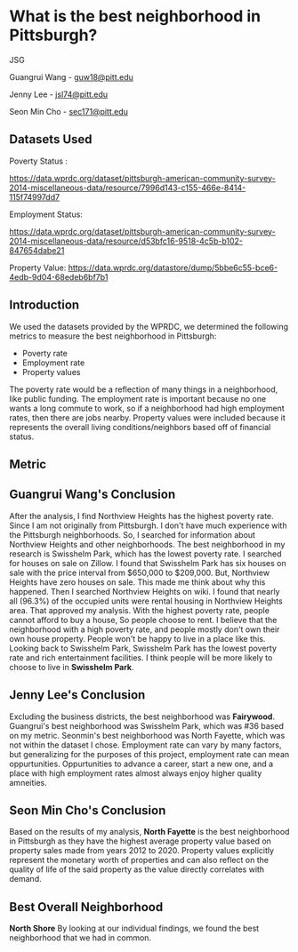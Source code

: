 # What is the best neighborhood in Pittsburgh?
JSG

Guangrui Wang - guw18@pitt.edu

Jenny Lee - jsl74@pitt.edu


Seon Min Cho - sec171@pitt.edu

## Datasets Used

Poverty Status :

https://data.wprdc.org/dataset/pittsburgh-american-community-survey-2014-miscellaneous-data/resource/7996d143-c155-466e-8414-115f74997dd7

Employment Status: 

https://data.wprdc.org/dataset/pittsburgh-american-community-survey-2014-miscellaneous-data/resource/d53bfc16-9518-4c5b-b102-847654dabe21

Property Value:
https://data.wprdc.org/datastore/dump/5bbe6c55-bce6-4edb-9d04-68edeb6bf7b1


## Introduction
We used the datasets provided by the WPRDC, we determined the following metrics to measure the best neighborhood in Pittsburgh:
- Poverty rate
- Employment rate
- Property values

The poverty rate would be a reflection of many things in a neighborhood, like public funding. The employment rate is important because no one wants a long commute to work, so if a neighborhood had high employment rates, then there are jobs nearby. Property values were included because it represents the overall living conditions/neighbors based off of financial status.  


## Metric



## Guangrui Wang's Conclusion

After the analysis, I find Northview Heights has the highest poverty rate. Since I am not originally from Pittsburgh. I don't have much experience with the Pittsburgh neighborhoods. So, I searched for information about Northview Heights and other neighborhoods. The best neighborhood in my research is Swisshelm Park, which has the lowest poverty rate. I searched for houses on sale on Zillow. I found that Swisshelm Park has six houses on sale with the price interval from $650,000 to $209,000. But, Northview Heights have zero houses on sale. This made me think about why this happened. Then I searched Northview Heights on wiki. I found that nearly all (96.3%) of the occupied units were rental housing in Northview Heights area. That approved my analysis. With the highest poverty rate, people cannot afford to buy a house, So people choose to rent. I believe that the neighborhood with a high poverty rate, and people mostly don't own their own house property. People won't be happy to live in a place like this. Looking back to Swisshelm Park, Swisshelm Park has the lowest poverty rate and rich entertainment facilities. I think people will be more likely to choose to live in **Swisshelm Park**.

## Jenny Lee's Conclusion
Excluding the business districts, the best neighborhood was **Fairywood**. Guangrui's best neighborhood was Swisshelm Park, which was #36 based on my metric. Seonmin's best neighborhood was North Fayette, which was not within the dataset I chose. Employment rate can vary by many factors, but generalizing for the purposes of this project, employment rate can mean oppurtunities. Oppurtunities to advance a career, start a new one, and a place with high employment rates almost always enjoy higher quality amneities.

## Seon Min Cho's Conclusion
Based on the results of my analysis, **North Fayette** is the best neighborhood in Pittsburgh as they have the highest average property value based on property sales made from years 2012 to 2020. Property values explicitly represent the monetary worth of properties and can also reflect on the quality of life of the said property as the value directly correlates with demand. 

## Best Overall Neighborhood
**North Shore** By looking at our individual findings, we found the best neighborhood that we had in common.

